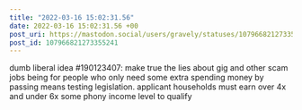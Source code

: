 ```yaml
---
title: "2022-03-16 15:02:31.56"
date: 2022-03-16 15:02:31.56 +00
post_uri: https://mastodon.social/users/gravely/statuses/107966821273355241
post_id: 107966821273355241
---
```

dumb liberal idea #190123407: make true the lies about gig and other scam jobs being for people who only need some extra spending money by passing means testing legislation. applicant households must earn over 4x and under 6x some phony income level to qualify


